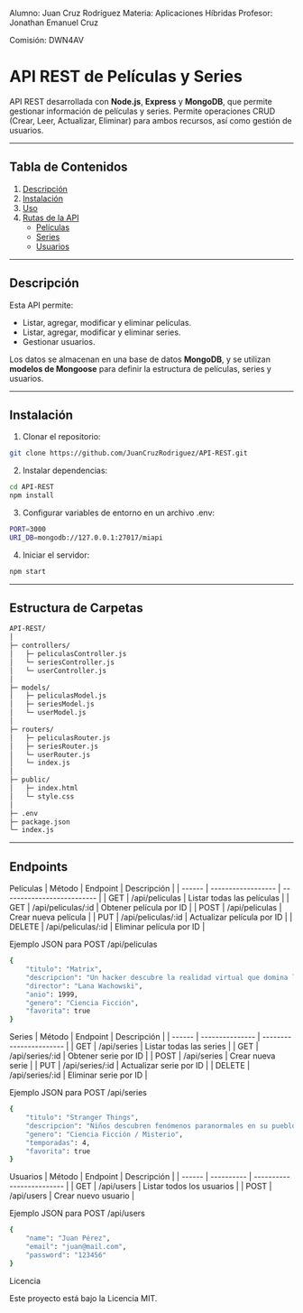 Alumno: Juan Cruz Rodríguez
Materia: Aplicaciones Híbridas
Profesor: Jonathan Emanuel Cruz

Comisión: DWN4AV

# API REST de Películas y Series

API REST desarrollada con **Node.js**, **Express** y **MongoDB**, que permite gestionar información de películas y series. Permite operaciones CRUD (Crear, Leer, Actualizar, Eliminar) para ambos recursos, así como gestión de usuarios.

---

## Tabla de Contenidos

1. [Descripción](#descripción)
2. [Instalación](#instalación)
3. [Uso](#uso)
4. [Rutas de la API](#rutas-de-la-api)
   - [Películas](#películas)
   - [Series](#series)
   - [Usuarios](#usuarios)

---

## Descripción

Esta API permite:

- Listar, agregar, modificar y eliminar películas.
- Listar, agregar, modificar y eliminar series.
- Gestionar usuarios.

Los datos se almacenan en una base de datos **MongoDB**, y se utilizan **modelos de Mongoose** para definir la estructura de películas, series y usuarios.

---

## Instalación

1. Clonar el repositorio:

```bash
git clone https://github.com/JuanCruzRodriguez/API-REST.git
```

2. Instalar dependencias:

```bash
cd API-REST
npm install
```

3. Configurar variables de entorno en un archivo .env:

```bash
PORT=3000
URI_DB=mongodb://127.0.0.1:27017/miapi
```

4. Iniciar el servidor:

```bash
npm start
```

---

## Estructura de Carpetas

```bash
API-REST/
│
├─ controllers/
│   ├─ peliculasController.js
│   └─ seriesController.js
│   └─ userController.js
│
├─ models/
│   ├─ peliculasModel.js
│   ├─ seriesModel.js
│   └─ userModel.js
│
├─ routers/
│   ├─ peliculasRouter.js
│   ├─ seriesRouter.js
│   └─ userRouter.js
│   └─ index.js
│
├─ public/
│   ├─ index.html
│   └─ style.css
│
├─ .env
├─ package.json
└─ index.js
```

---

## Endpoints

Películas
| Método | Endpoint           | Descripción                |
| ------ | ------------------ | -------------------------- |
| GET    | /api/peliculas     | Listar todas las películas |
| GET    | /api/peliculas/:id | Obtener película por ID    |
| POST   | /api/peliculas     | Crear nueva película       |
| PUT    | /api/peliculas/:id | Actualizar película por ID |
| DELETE | /api/peliculas/:id | Eliminar película por ID   |

Ejemplo JSON para POST /api/peliculas
```bash
{
    "titulo": "Matrix",
    "descripcion": "Un hacker descubre la realidad virtual que domina la humanidad",
    "director": "Lana Wachowski",
    "anio": 1999,
    "genero": "Ciencia Ficción",
    "favorita": true
}
```

Series
| Método | Endpoint        | Descripción             |
| ------ | --------------- | ----------------------- |
| GET    | /api/series     | Listar todas las series |
| GET    | /api/series/:id | Obtener serie por ID    |
| POST   | /api/series     | Crear nueva serie       |
| PUT    | /api/series/:id | Actualizar serie por ID |
| DELETE | /api/series/:id | Eliminar serie por ID   |

Ejemplo JSON para POST /api/series
```bash
{
    "titulo": "Stranger Things",
    "descripcion": "Niños descubren fenómenos paranormales en su pueblo",
    "genero": "Ciencia Ficción / Misterio",
    "temporadas": 4,
    "favorita": true
}
```

Usuarios
| Método | Endpoint   | Descripción               |
| ------ | ---------- | ------------------------- |
| GET    | /api/users | Listar todos los usuarios |
| POST   | /api/users | Crear nuevo usuario       |

Ejemplo JSON para POST /api/users
```bash
{
    "name": "Juan Pérez",
    "email": "juan@mail.com",
    "password": "123456"
}
```




Licencia

Este proyecto está bajo la Licencia MIT.
